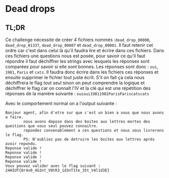 # Dead drops  

## TL;DR

Ce challenge nécessite de créer 4 fichiers nommés :`dead_drop_00000`, `dead_drop_01337`, `dead_drop_00007` et `dead_drop_00001`. Il faut retenir cet ordre car c'est dans celui là 
qu'il faudra lire et écrire dans ces fichiers. Dans ces fichiers une questions nous est posée, pour savoir ce qu'il faut répondre il faut déchiffrer les strings avec lesquels les 
réponses sont comparées pour savoir si elle sont bonnes. Les réponses sont donc : `oui`, `1981`, `Paris` et `cats`. Il faudra donc écrire dans les fichiers ces réponses et ensuite 
supprimer le fichier tout juste écrit. S'il on fait ça cela nous déchiffrera le flag tout seul sinon on peut comprendre la logique et déchiffrer le flag car on connaît l'IV et la 
clé qui est une répétition des réponses de la manière suivante : `ouioui19811981ParisPariscatscats`

Avec le comportement normal on a l'output suivante : 
```
Bonjour agent, afin d'etre sur que c'est un bien a vous que nous avons a faire.
        nous avons depose dans des boites aux lettres mortes des questions que vous seul pouvez connaitre.
        repondez convenablement a ces questions et nous vous livrerons le flag.
        PS: N'oubliez pas de detruire les boites aux lettres après avoir repondu.
Reponse valide !
Reponse valide !
Reponse valide !
Reponse valide !
Vous pouvez valider avec le flag suivant : 24HIUT{8r4v0_4G3nt_V0tR3_1d3nT1te_35t_V4l1d3E}
```
